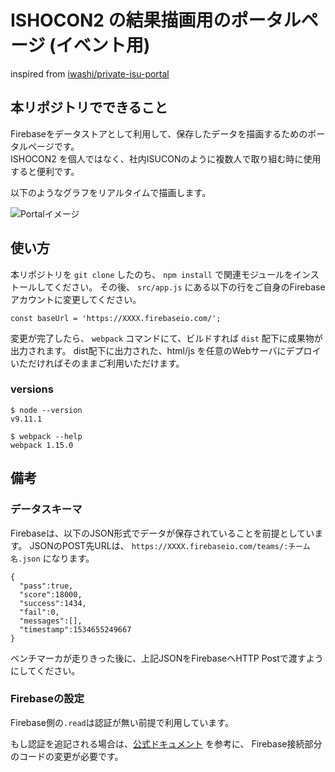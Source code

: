 # ISHOCON2 の結果描画用のポータルページ (イベント用)

inspired from [iwashi/private-isu-portal](https://github.com/iwashi/private-isu-portal)

## 本リポジトリでできること

Firebaseをデータストアとして利用して、保存したデータを描画するためのポータルページです。  
ISHOCON2 を個人ではなく、社内ISUCONのように複数人で取り組む時に使用すると便利です。

以下のようなグラフをリアルタイムで描画します。

![Portalイメージ](https://user-images.githubusercontent.com/1732016/44306652-5e91bd00-a3ce-11e8-91ae-24b93ea77632.png)

## 使い方

本リポジトリを `git clone` したのち、 `npm install` で関連モジュールをインストールしてください。
その後、 `src/app.js` にある以下の行をご自身のFirebaseアカウントに変更してください。

```
const baseUrl = 'https://XXXX.firebaseio.com/';
```

変更が完了したら、 `webpack` コマンドにて、ビルドすれば `dist` 配下に成果物が出力されます。
dist配下に出力された、html/js を任意のWebサーバにデプロイいただければそのままご利用いただけます。

### versions

```
$ node --version
v9.11.1

$ webpack --help
webpack 1.15.0
```

## 備考

### データスキーマ

Firebaseは、以下のJSON形式でデータが保存されていることを前提としています。
JSONのPOST先URLは、 `https://XXXX.firebaseio.com/teams/:チーム名.json` になります。

```
{  
  "pass":true,
  "score":18000,
  "success":1434,
  "fail":0,
  "messages":[],
  "timestamp":1534655249667
}
```

ベンチマーカが走りきった後に、上記JSONをFirebaseへHTTP Postで渡すようにしてください。

### Firebaseの設定

Firebase側の`.read`は認証が無い前提で利用しています。

もし認証を追記される場合は、[公式ドキュメント](https://www.firebase.com/docs/web/guide/login/password.html) を参考に、
Firebase接続部分のコードの変更が必要です。
